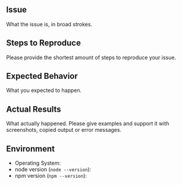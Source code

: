 ## Issue

What the issue is, in broad strokes.

## Steps to Reproduce

Please provide the shortest amount of steps to reproduce your issue.

## Expected Behavior

What you expected to happen.

## Actual Results

What actually happened. Please give examples and support it with screenshots, copied output or error messages.

## Environment

* Operating System: 
* node version (`node --version`):
* npm version (`npm --version`): 
